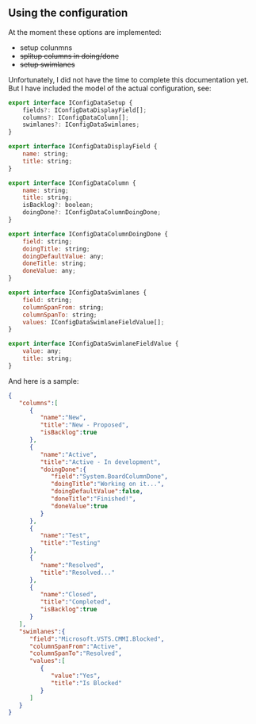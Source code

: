 ## Using the configuration

At the moment these options are implemented:
- setup colunmns
- <del>splitup columns in doing/done</del>
- <del>setup swimlanes</del>

Unfortunately, I did not have the time to complete this documentation yet. But I have included the model of the actual configuration, see:

```javascript
export interface IConfigDataSetup {
    fields?: IConfigDataDisplayField[];
    columns?: IConfigDataColumn[];
    swimlanes?: IConfigDataSwimlanes;
}

export interface IConfigDataDisplayField {
    name: string;
    title: string;
}

export interface IConfigDataColumn {
    name: string;
    title: string;
    isBacklog?: boolean;
    doingDone?: IConfigDataColumnDoingDone;
}

export interface IConfigDataColumnDoingDone {
    field: string;
    doingTitle: string;
    doingDefaultValue: any;
    doneTitle: string;
    doneValue: any;
}

export interface IConfigDataSwimlanes {
    field: string;
    columnSpanFrom: string;
    columnSpanTo: string;
    values: IConfigDataSwimlaneFieldValue[];
}

export interface IConfigDataSwimlaneFieldValue {
    value: any;
    title: string;
}
```

And here is a sample:
```json
{
   "columns":[
      {
         "name":"New",
         "title":"New - Proposed",
         "isBacklog":true
      },
      {
         "name":"Active",
         "title":"Active - In development",
         "doingDone":{
            "field":"System.BoardColumnDone",
            "doingTitle":"Working on it...",
            "doingDefaultValue":false,
            "doneTitle":"Finished!",
            "doneValue":true
         }
      },
      {
         "name":"Test",
         "title":"Testing"
      },
      {
         "name":"Resolved",
         "title":"Resolved..."
      },
      {
         "name":"Closed",
         "title":"Completed",
         "isBacklog":true
      }
   ],
   "swimlanes":{
      "field":"Microsoft.VSTS.CMMI.Blocked",
      "columnSpanFrom":"Active",
      "columnSpanTo":"Resolved",
      "values":[
         {
            "value":"Yes",
            "title":"Is Blocked"
         }
      ]
   }
}
```
